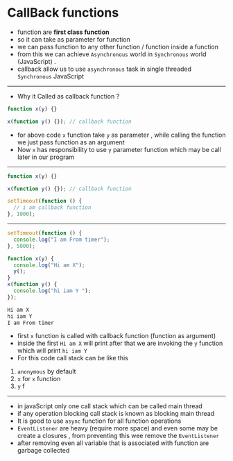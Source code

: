 # CallBack functions

- function are **first class function**
- so it can take as parameter for function
- we can pass function to any other function / function inside a function
- from this we can achieve `Asynchronous` world in `Synchronous` world (JavaScript) .
- callback allow us to use `asynchronous` task in single threaded `Synchronous` JavaScript

---

- Why it Called as callback function ?

```js
function x(y) {}

x(function y() {}); // callback function
```

- for above code `x` function take `y` as parameter , while calling the function we just pass function as an argument
- Now `x` has responsibility to use `y` parameter function which may be call later in our program

---

```js
function x(y) {}

x(function y() {}); // callback function

setTimeout(function () {
  // i am callback function
}, 1000);
```

---

```js
setTimeout(function () {
  console.log("I am From timer");
}, 5000);

function x(y) {
  console.log("Hi am X");
  y();
}
x(function y() {
  console.log("hi iam Y ");
});
```

```txt
Hi am X
hi iam Y
I am From timer
```

- first `x` function is called with callback function (function as argument)
- inside the first `Hi am X` will print after that we are invoking the `y` function which will print `hi iam Y`
- For this code call stack can be like this

1. `anonymous` by default
2. `x` for `x` function
3. `y` f

---

- in javaScript only one call stack which can be called main thread
- if any operation blocking call stack is known as blocking main thread
- It is good to use `async` function for all function operations
- `EventListener` are heavy (require more space) and even some may be create a closures , from preventing this wee remove the `EventListener`
- after removing even all variable that is associated with function are garbage collected
